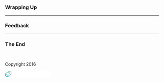 ### Wrapping Up

<!-- .slide: data-background="img/background-orange-orig.jpg" -->

---

### Feedback

---

### The End

&nbsp;

Copyright 2016

<p></p>
<p><img class="simpleImage" src="img/logo-and-name-white.png" alt="alt text" title="codecentric Logo" width="30%"></p>
